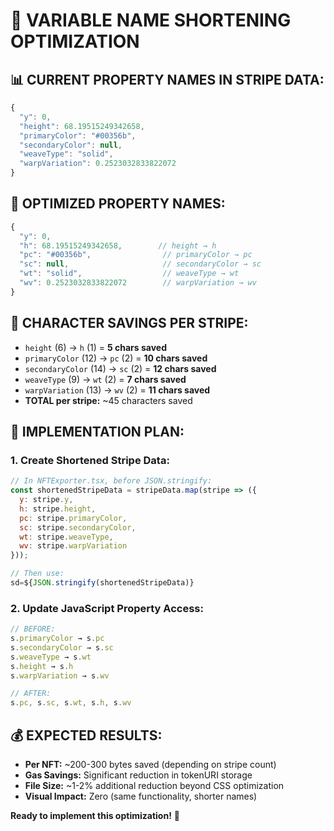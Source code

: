 # 🎯 VARIABLE NAME SHORTENING OPTIMIZATION

## 📊 CURRENT PROPERTY NAMES IN STRIPE DATA:
```javascript
{
  "y": 0,
  "height": 68.19515249342658,
  "primaryColor": "#00356b",
  "secondaryColor": null,
  "weaveType": "solid",
  "warpVariation": 0.2523032833822072
}
```

## 🚀 OPTIMIZED PROPERTY NAMES:
```javascript
{
  "y": 0,
  "h": 68.19515249342658,        // height → h
  "pc": "#00356b",                // primaryColor → pc  
  "sc": null,                     // secondaryColor → sc
  "wt": "solid",                  // weaveType → wt
  "wv": 0.2523032833822072        // warpVariation → wv
}
```

## 📏 CHARACTER SAVINGS PER STRIPE:
- `height` (6) → `h` (1) = **5 chars saved**
- `primaryColor` (12) → `pc` (2) = **10 chars saved**
- `secondaryColor` (14) → `sc` (2) = **12 chars saved**
- `weaveType` (9) → `wt` (2) = **7 chars saved**
- `warpVariation` (13) → `wv` (2) = **11 chars saved**
- **TOTAL per stripe:** ~45 characters saved

## 🎯 IMPLEMENTATION PLAN:

### **1. Create Shortened Stripe Data:**
```javascript
// In NFTExporter.tsx, before JSON.stringify:
const shortenedStripeData = stripeData.map(stripe => ({
  y: stripe.y,
  h: stripe.height,
  pc: stripe.primaryColor,
  sc: stripe.secondaryColor,
  wt: stripe.weaveType,
  wv: stripe.warpVariation
}));

// Then use:
sd=${JSON.stringify(shortenedStripeData)}
```

### **2. Update JavaScript Property Access:**
```javascript
// BEFORE:
s.primaryColor → s.pc
s.secondaryColor → s.sc
s.weaveType → s.wt
s.height → s.h
s.warpVariation → s.wv

// AFTER:
s.pc, s.sc, s.wt, s.h, s.wv
```

## 💰 **EXPECTED RESULTS:**
- **Per NFT:** ~200-300 bytes saved (depending on stripe count)
- **Gas Savings:** Significant reduction in tokenURI storage
- **File Size:** ~1-2% additional reduction beyond CSS optimization
- **Visual Impact:** Zero (same functionality, shorter names)

**Ready to implement this optimization!** 🚀
